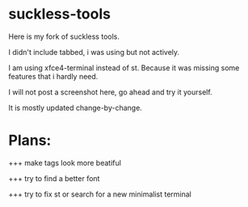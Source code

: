 # suckless-tools

Here is my fork of suckless tools.

I didn't include tabbed, i was using but not actively.

I am using xfce4-terminal instead of st. Because it was missing some features that i hardly need.

I will not post a screenshot here, go ahead and try it yourself.

It is mostly updated change-by-change.

# Plans:

+++ make tags look more beatiful

+++ try to find a better font 

+++ try to fix st or search for a new minimalist terminal
